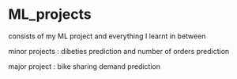 # ML_projects

consists of my ML project and everything I learnt in between

minor projects : dibeties prediction and number of orders prediction

major project : bike sharing demand prediction
